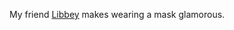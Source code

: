 My friend <a href="https://www.instagram.com/p/CD5GjdnjdbS/">Libbey</a> makes wearing a mask glamorous. 
